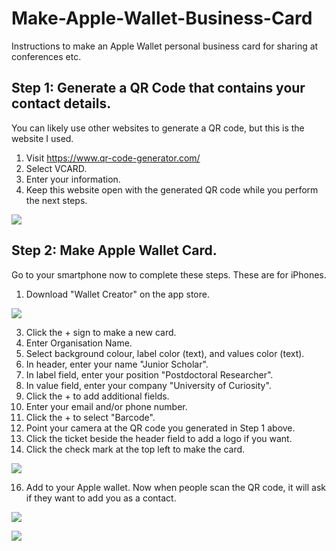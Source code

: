 # Make-Apple-Wallet-Business-Card
Instructions to make an Apple Wallet personal business card for sharing at conferences etc.


## Step 1: Generate a QR Code that contains your contact details.
You can likely use other websites to generate a QR code, but this is the website I used.

1. Visit https://www.qr-code-generator.com/
2. Select VCARD.
3. Enter your information.
4. Keep this website open with the generated QR code while you perform the next steps.

![](Images/SampleQRcodegenerator.png)

## Step 2: Make Apple Wallet Card.
Go to your smartphone now to complete these steps. These are for iPhones.
1. Download "Wallet Creator" on the app store.

![](Images/WalletCreator.jpg)

3. Click the + sign to make a new card.
4. Enter Organisation Name.
5. Select background colour, label color (text), and values color (text).
6. In header, enter your name "Junior Scholar".
7. In label field, enter your position "Postdoctoral Researcher".
8. In value field, enter your company "University of Curiosity".
9. Click the + to add additional fields.
10. Enter your email and/or phone number.
11. Click the + to select "Barcode".
12. Point your camera at the QR code you generated in Step 1 above.
13. Click the ticket beside the header field to add a logo if you want.
14. Click the check mark at the top left to make the card.

![](Images/SampleCard.PNG)


16. Add to your Apple wallet. Now when people scan the QR code, it will ask if they want to add you as a contact.

![](Images/SampleAddtoAppleWallet.PNG)

![](Images/SampleScanContact.PNG)
